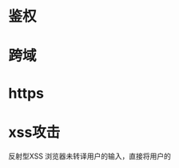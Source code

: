# 鉴权
# 跨域
# https
# xss攻击
反射型XSS 浏览器未转译用户的输入，直接将用户的<script>执行
存储型XSS 恶意脚本直接存储在数据库中，浏览器未转译直接执行

防范 控制用户的输入，对输入进行检查

# csrf攻击

httpOnly解决

samesite解决


